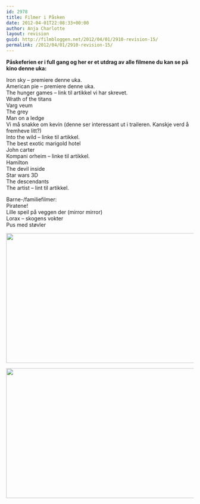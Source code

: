```yaml
---
id: 2978
title: Filmer i Påsken
date: 2012-04-01T22:08:33+00:00
author: Anja Charlotte
layout: revision
guid: http://filmbloggen.net/2012/04/01/2910-revision-15/
permalink: /2012/04/01/2910-revision-15/
---
```

**Påskeferien er i full gang og her er et utdrag av alle filmene du kan se på kino denne uka:** 

Iron sky &#8211; premiere denne uka.  
American pie &#8211; premiere denne uka.  
The hunger games &#8211; link til artikkel vi har skrevet.  
Wrath of the titans  
Varg veum  
The grey  
Man on a ledge  
Vi må snakke om kevin (denne ser interessant ut i traileren. Kanskje verd å fremheve litt?)  
Into the wild &#8211; linke til artikkel.  
The best exotic marigold hotel  
John carter  
Kompani orheim &#8211; linke til artikkel.  
Hamilton  
The devil inside  
Star wars 3D  
The descendants  
The artist &#8211; lint til artikkel. 

Barne-/familiefilmer:  
Piratene!  
Lille speil på veggen der (mirror mirror)  
Lorax &#8211; skogens vokter  
Pus med støvler

<a href="http://filmbloggen.net/?attachment_id=2961" rel="attachment wp-att-2961"><img class="alignnone size-large wp-image-2961" src="http://filmbloggen.net/wp-content/uploads//2012/03/Piratene-bilde-1-620x348.jpg" alt="" width="620" height="348" /></a>

<a href="http://filmbloggen.net/?attachment_id=2962" rel="attachment wp-att-2962"><img class="alignnone size-large wp-image-2962" src="http://filmbloggen.net/wp-content/uploads//2012/03/wrath-of-the-titans-whysoblu.com-9-1024x576-620x348.jpg" alt="" width="620" height="348" /></a>